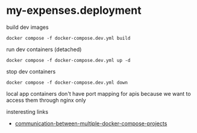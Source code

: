 # my-expenses.deployment

build dev images
```
docker compose -f docker-compose.dev.yml build
```

run dev containers (detached)
```
docker compose -f docker-compose.dev.yml up -d
```

stop dev containers
```
docker compose -f docker-compose.dev.yml down
```

local app containers don't have port mapping for apis because we want to access them through nginx only


insteresting links

* [communication-between-multiple-docker-compose-projects](https://stackoverflow.com/questions/38088279/communication-between-multiple-docker-compose-projects)